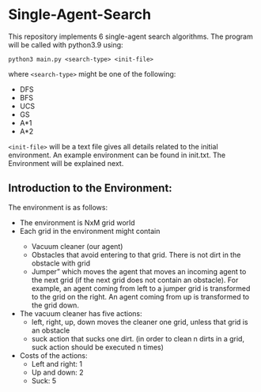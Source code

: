 # Single-Agent-Search

This repository implements 6 single-agent search algorithms. 
The program will be called with python3.9 using:

 `python3 main.py <search-type> <init-file>`

where `<search-type>` might be one of the following:
<ul>
  <li>DFS</li>
  <li>BFS</li>
  <li>UCS</li>
  <li>GS</li>
  <li>A*1</li>
  <li>A*2</li>
</ul>

`<init-file>` will be a text file gives all details related to the initial environment.
An example environment can be found in init.txt. The Environment will be explained next.

## Introduction to the Environment:

The environment is as follows:
<ul>
  <li>The environment is NxM grid world</li>
  <li>Each grid in the environment might contain</li>
  <ul>
    <li>Vacuum cleaner (our agent)</li>
    <li>Obstacles that avoid entering to that grid. There is not dirt in the obstacle with grid</li>
    <li>Jumper” which moves the agent that moves an incoming agent to the next grid (if the next grid does not
contain an obstacle). For example, an agent coming from left to a jumper grid is transformed to the grid on the
right. An agent coming from up is transformed to the grid down.</li>
  </ul>
  <li> The vacuum cleaner has five actions:
  <ul>
    <li>left, right, up, down moves the cleaner one grid, unless that grid is an obstacle</li>
    <li>suck action that sucks one dirt. (in order to clean n dirts in a grid, suck action should be executed n times)</li>
  </ul>
  <li>Costs of the actions:
  <ul>
  <li>Left and right: 1</li>
  <li>Up and down: 2</li>
  <li>Suck: 5</li>
</ul>
</ul>

